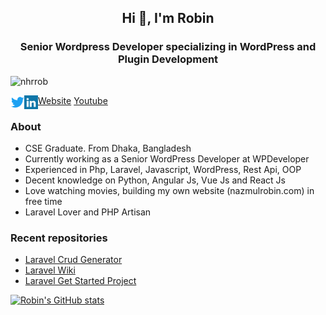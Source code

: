 <h2 align="center">Hi 👋, I'm Robin</h2>
<h3 align="center">Senior Wordpress Developer specializing in WordPress and Plugin Development</h3>

<p align="left"> <img src="https://komarev.com/ghpvc/?username=nhrrob&label=Profile%20views&color=0e75b6&style=flat" alt="nhrrob" /> </p>

<a href="https://twitter.com/nhr_rob" target="blank"><img align="left" src="icons/twitter.svg" alt="nhrrob" width="22px" /></a>
<a href="https://linkedin.com/in/nhrrob" target="blank"><img align="left" src="icons/linkedin.svg" alt="nhrrob" width="22px" /></a>
<a href="https://nazmulrobin.com" target="blank">Website</a>
<a href="https://www.youtube.com/c/NazmulHasanRobinNHR" target="blank">Youtube</a>
<br />

### About

- CSE Graduate. From Dhaka, Bangladesh
- Currently working as a Senior WordPress Developer at WPDeveloper
- Experienced in Php, Laravel, Javascript, WordPress, Rest Api, OOP
- Decent knowledge on Python, Angular Js, Vue Js and React Js 
- Love watching movies, building my own website (nazmulrobin.com) in free time
- Laravel Lover and PHP Artisan

### Recent repositories

- <a href="https://github.com/nhrrob/crudgenerator">Laravel Crud Generator</a>
- <a href="https://github.com/nhrrob/laravelwiki">Laravel Wiki</a>
- <a href="https://github.com/nhrrob/laravel-get-started-project">Laravel Get Started Project</a>

[![Robin's GitHub stats](https://github-readme-stats.vercel.app/api?username=nhrrob&theme=dark)](https://github.com/nhrrob/github-readme-stats)

<!-- https://github.com/anuraghazra/github-readme-stats -->
